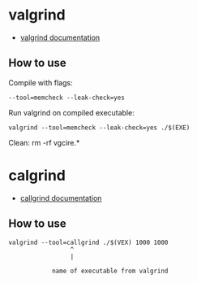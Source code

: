 # valgrind
- [valgrind documentation](https://valgrind.org/docs/manual/)

## How to use
Compile with flags: 
```
--tool=memcheck --leak-check=yes
```
Run valgrind on compiled executable:
```
valgrind --tool=memcheck --leak-check=yes ./$(EXE)
```
Clean:
rm -rf vgcire.*

# calgrind
- [callgrind documentation](https://valgrind.org/docs/manual/cl-manual.html)

## How to use
```
valgrind --tool=callgrind ./$(VEX) 1000 1000
			     ^
			     |

			name of executable from valgrind
